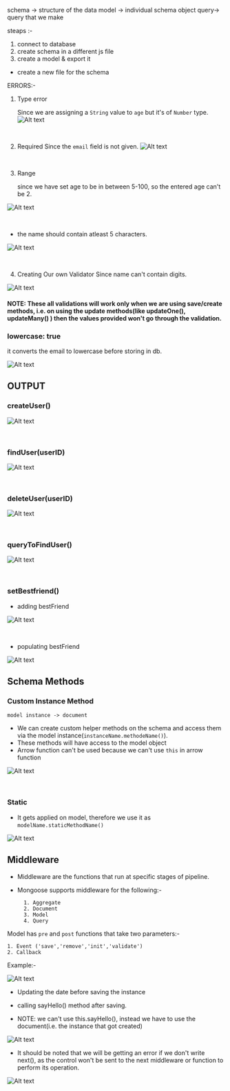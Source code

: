 schema -> structure of the data
model -> individual schema object
query-> query that we make

steaps :- 
1. connect to database
2. create schema in a different js file
3. create a model & export it

- create a new file for the schema

ERRORS:-

1. Type error

    Since we are assigning a  ```String``` value to ```age```  but it's of ```Number``` type.
![Alt text](images/image.png)

<br>

2. Required 
    Since the ```email``` field is not given.
![Alt text](images/image-1.png)


<br>

3. Range

    since we have set age to be in between 5-100, so the entered age can't be 2.

![Alt text](images/image-3.png)


<br>

- the name should contain atleast 5 characters.

![Alt text](images/image-4.png)

<br>



4. Creating Our own Validator
    Since name can't contain digits.

![Alt text](images/image-5.png)



<h4>NOTE: These all validations will work only when we are using save/create methods, i.e. on using the update methods(like updateOne(), updateMany() ) then the values provided won't go through the validation.</h4>




<h3>lowercase: true</h3>
    it converts the email to lowercase before storing in db.

![Alt text](images/image-2.png)





## OUTPUT

<h3> createUser()</h3>

![Alt text](images/image-11.png)

<br>

<h3> findUser(userID)</h3>

![Alt text](images/image-10.png)

<br>

<h3> deleteUser(userID)</h3>

![Alt text](images/image-9.png)

<br>

<h3> queryToFindUser()</h3>

![Alt text](images/image-8.png)

<br>

<h3>setBestfriend()</h3>

- adding bestFriend

![Alt text](images/image-6.png)

<br>

- populating bestFriend

![Alt text](images/image-7.png)



<h2>Schema Methods</h2>

<h3>Custom Instance Method </h3>

    model instance -> document

- We can create custom helper methods on the schema and access them via the model instance(```instanceName.methodeName()```).
- These methods will have access to the model object
- Arrow function can't be used because we can't use ```this``` in arrow function


![Alt text](images/image-12.png)

<br>

<h3> Static </h3>

- It gets applied on model, therefore we use it as ```modelName.staticMethodName()```

![Alt text](images/image-13.png)


<h2>Middleware</h2>

- Middleware are the functions that run at specific stages of pipeline.
- Mongoose supports middleware for the following:- 

        1. Aggregate
        2. Document
        3. Model
        4. Query

Model has ```pre``` and ```post``` functions that take two parameters:-

    1. Event ('save','remove','init','validate')
    2. Callback

Example:- 

![Alt text](images/image-14.png)



- Updating the date before saving the instance

- calling sayHello() method after saving.

- NOTE: we can't use this.sayHello(), instead we have to use the document(i.e. the instance that got created)

![Alt text](images/image-15.png)


- It should be noted that we will be getting an error if we don't write next(), as the control won't be sent to the next middleware or function to perform its operation.

![Alt text](images/image-16.png)